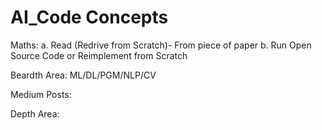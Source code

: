 # AI_Code Concepts

Maths:
a. Read (Redrive from Scratch)- From piece of paper
b. Run Open Source Code or Reimplement from Scratch

Beardth Area:
ML/DL/PGM/NLP/CV

Medium Posts:

Depth Area:


